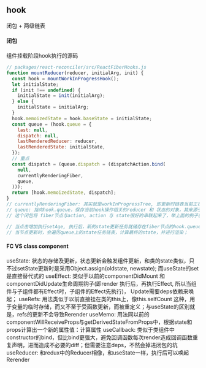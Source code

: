 ## hook
闭包 + 两级链表

#### 闭包
组件挂载阶段hook执行的源码
```js
// packages/react-reconciler/src/ReactFiberHooks.js
function mountReducer(reducer, initialArg, init) {
  const hook = mountWorkInProgressHook();
  let initialState;
  if (init !== undefined) {
    initialState = init(initialArg);
  } else {
    initialState = initialArg;
  }
  hook.memoizedState = hook.baseState = initialState;
  const queue = (hook.queue = {
    last: null,
    dispatch: null,
    lastRenderedReducer: reducer,
    lastRenderedState: initialState,
  });
  // 重点
  const dispatch = (queue.dispatch = (dispatchAction.bind(
    null,
    currentlyRenderingFiber,
    queue,
  )));
  return [hook.memoizedState, dispatch];
}
// currentlyRenderingFiber: 其实就是workInProgressTree, 即更新时链表当前正在遍历的fiber节点(源码注释：The work-in-progress fiber. I've named it differently to distinguish it from the work-in-progress hook)；
// queue: 指向hook.queue，保存当前hook操作相关的reducer 和 状态的对象，其来源于mountWorkInProgressHook这个函数，下面重点讲；
// 这个闭包将 fiber节点与action, action 与 state很好的串联起来了，举上面的例子就是：

// 当点击增加执行setAge, 执行后，新的state更新任务就储存在fiber节点的hook.queue上，并触发更新；
// 当节点更新时，会遍历queue上的state任务链表，计算最终的state，并进行渲染；
```
#### FC VS class component
>
useState: 状态的存储及更新，状态更新会触发组件更新，和类的state类似，只不过setState更新时是采用Object.assign(oldstate, newstate); 而useState的set是直接替代式的
useEffect: 类似于以前的componentDidMount 和 componentDidUpdate生命周期钩子(即render 执行后，再执行Effect, 所以当组件与子组件都有Effect时，子组件的Effect先执行)， Update需要deps依赖来唤起；
useRefs: 用法类似于以前直接挂在类的this上，像this.selfCount 这种，用于变量的临时存储，而又不至于受函数更新，而被重定义；与useState的区别就是，refs的更新不会导致Rerender
useMemo: 用法同以前的componentWillReceiveProps与getDerivedStateFromProps中，根据state和props计算出一个新的属性值：计算属性
useCallback: 类似于类组件中constructor的bind，但比bind更强大，避免回调函数每次render造成回调函数重复声明，进而造成不必要的diff；但需要注意deps，不然会掉进闭包的坑
useReducer: 和redux中的Reducer相像，和useState一样，执行后可以唤起Rerender
>